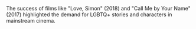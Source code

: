 The success of films like "Love, Simon" (2018) and "Call Me by Your Name" (2017) highlighted the demand for LGBTQ+ stories and characters in mainstream cinema.
